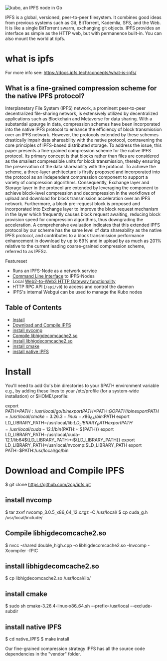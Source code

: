 ![kubo, an IPFS node in Go](https://ipfs.io/ipfs/bafykbzacecaesuqmivkauix25v6i6xxxsvsrtxknhgb5zak3xxsg2nb4dhs2u/ipfs.go.png)


IPFS is a global, versioned, peer-to-peer filesystem. It combines good ideas from previous systems such as Git, BitTorrent, Kademlia, SFS, and the Web. It is like a single BitTorrent swarm, exchanging git objects. IPFS provides an interface as simple as the HTTP web, but with permanence built-in. You can also mount the world at /ipfs.
# what is ipfs
For more info see: https://docs.ipfs.tech/concepts/what-is-ipfs/
## What is a fine-grained compression scheme for the native IPFS protocol?

Interplanetary File System (IPFS) network, a prominent peer-to-peer decentralized file-sharing network, is extensively utilized by decentralized applications such as Blockchain and Metaverse for data sharing. With a substantial upsurge in data, compression schemes have been incorporated into the native IPFS protocol to enhance the efficiency of block transmission over an IPFS network. However, the protocols extended by these schemes drastically impair data shareability with the native protocol, contravening the core principles of IPFS-based distributed storage.
To address the issue, this paper presents a fine-grained compression scheme for the native IPFS protocol. Its primary concept is that blocks rather than files are considered as the smallest compressible units for block transmission, thereby ensuring the preservation of the data shareability with the protocol. To achieve the scheme, a three-layer architecture is firstly proposed and incorporated into the protocol as an independent compression component to support a variety of compression algorithms.
Consequently, Exchange layer and Storage layer in the protocol are extended by leveraging the component to achieve block-level compression and decompression in the workflows of upload and download for block transmission acceleration over an IPFS network. Furthermore, a block pre-request block is proposed and incorporated into Exchange layer to improve the block request mechanism in the layer which frequently causes block request awaiting, reducing block provision speed for compression algorithms, thus downgrading the acceleration. A comprehensive evaluation indicates that this extended IPFS protocol by our scheme has the same level of data shareability as the native IPFS protocol, and contributes to a block transmission performance enhancement in download by up to 69% and in upload by as much as 201% relative to the current leading coarse-grained compression scheme, referred to as IPFSz.

Featureset
- Runs an IPFS-Node as a network service
- [Command Line Interface](https://docs.ipfs.tech/reference/kubo/cli/) to IPFS-Nodes
- Local [Web2-to-Web3 HTTP Gateway functionality](https://github.com/ipfs/specs/tree/main/http-gateways#readme)
- HTTP RPC API (`/api/v0`) to access and control the daemon
- IPFS's internal Webgui can be used to manage the Kubo nodes

## Table of Contents

- [Install](#install)
- [Download and Compile IPFS](#download-and-compile-ipfs)
-  [install nvcomp](#install-nvcomp)
-  [Compile libhigdecomcache2.so](#Compile-libhigdecomcache2.so)
-  [install libhigdecomcache2.so](#install-libhigdecomcache2.so)
-  [install cmake](#install-cmake)
-  [install native IPFS](#install-native-IPFS)


# Install

You'll need to add Go's bin directories to your $PATH environment variable e.g., by adding these lines to your /etc/profile (for a system-wide installation) or $HOME/.profile:

export PATH=$PATH:/usr/local/go/bin
export PATH=$PATH:$GOPATH/bin
export PATH=/usr/local/cmake-3.26.3-linux-x86_64/bin:$PATH
export LD_LIBRARY_PATH=/usr/local/lib:$LD_LIBRARY_PATH
export PATH=/usr/local/cuda-12.1/bin${PATH:+:${PATH}}
export LD_LIBRARY_PATH=/usr/local/cuda-12.1/lib64${LD_LIBRARY_PATH:+:${LD_LIBRARY_PATH}}
export LD_LIBRARY_PATH=/usr/local/nvcomp:$LD_LIBRARY_PATH
export PATH=$PATH:/usr/local/go/bin

# Download and Compile IPFS
$ git clone https://github.com/zcp/ipfs.git

## install nvcomp

$ tar zxvf  nvcomp_3.0.5_x86_64_12.x.tgz -C /usr/local/
$  cp  cuda_g.h   /usr/local/include/

## Compile libhigdecomcache2.so
$ nvcc -shared double_high.cpp -o  libhigdecomcache2.so  -lnvcomp -Xcompiler -fPIC

## install libhigdecomcache2.so
$  cp  libhigdecomcache2.so   /usr/local/lib/

## install cmake
$ sudo sh cmake-3.26.4-linux-x86_64.sh --prefix=/usr/local --exclude-subdir

## install native IPFS
$ cd native_IPFS
$ make install

Our fine-grained compression strategy IPFS has all the source code dependencies in the "vendor" folder.